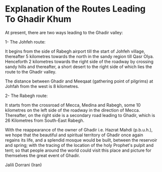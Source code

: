 Explanation of the Routes Leading To Ghadir Khum
================================================

At present, there are two ways leading to the Ghadir valley:

1- The Johfeh route:

It begins from the side of Rabegh airport till the start of Johfeh
village, thereafter 5 kilometres towards the north in the sandy region
till Qasr Olya. Henceforth 2 kilometres towards the right side of the
roadway by crossing sandy hills and thereafter, a short desert to the
right side of which lies the route to the Ghadir valley.

The distance between Ghadir and Meeqaat (gathering point of pilgrims)
at Johfah from the west is 8 kilometres.

2- The Rabegh route:

It starts from the crossroad of Mecca, Medina and Rabegh, some 10
kilometres on the left side of the roadway in the direction of Mecca.
Thereafter, on the right side is a secondary road leading to Ghadir,
which is 26 Kilometres from South-East Rabegh.

With the reappearance of the owner of Ghadir i.e. Hazrat Mahdi
(p.b.u.h.), we hope that the beautiful and spiritual territory of Ghadir
once again regains its life, and a splendid mosque would be built,
between the reservoir and spring; with the tracing of the location of
the holy Prophet's pulpit and tent; so that people around the world
could visit this place and picture for themselves the great event of
Ghadir.

Jalili Dorrani (Iran)


